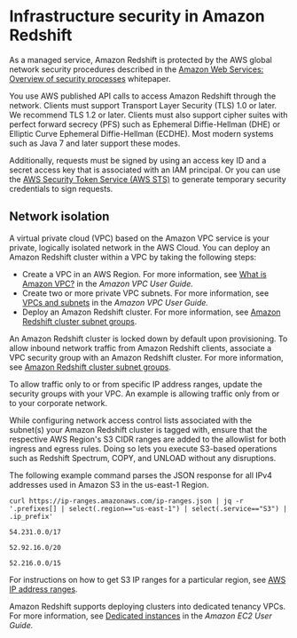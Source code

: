 # Infrastructure security in Amazon Redshift<a name="security-network-isolation"></a>

As a managed service, Amazon Redshift is protected by the AWS global network security procedures described in the [Amazon Web Services: Overview of security processes](https://d0.awsstatic.com/whitepapers/Security/AWS_Security_Whitepaper.pdf) whitepaper\.

You use AWS published API calls to access Amazon Redshift through the network\. Clients must support Transport Layer Security \(TLS\) 1\.0 or later\. We recommend TLS 1\.2 or later\. Clients must also support cipher suites with perfect forward secrecy \(PFS\) such as Ephemeral Diffie\-Hellman \(DHE\) or Elliptic Curve Ephemeral Diffie\-Hellman \(ECDHE\)\. Most modern systems such as Java 7 and later support these modes\.

Additionally, requests must be signed by using an access key ID and a secret access key that is associated with an IAM principal\. Or you can use the [AWS Security Token Service \(AWS STS\)](https://docs.aws.amazon.com/STS/latest/APIReference/Welcome.html) to generate temporary security credentials to sign requests\.

## Network isolation<a name="network-isolation"></a>

A virtual private cloud \(VPC\) based on the Amazon VPC service is your private, logically isolated network in the AWS Cloud\. You can deploy an Amazon Redshift cluster within a VPC by taking the following steps:
+ Create a VPC in an AWS Region\. For more information, see [What is Amazon VPC?](https://docs.aws.amazon.com/vpc/latest/userguide/what-is-amazon-vpc.html) in the *Amazon VPC User Guide\.* 
+ Create two or more private VPC subnets\. For more information, see [VPCs and subnets](https://docs.aws.amazon.com/vpc/latest/userguide/VPC_Subnets.html) in the *Amazon VPC User Guide\.*
+ Deploy an Amazon Redshift cluster\. For more information, see [Amazon Redshift cluster subnet groups](working-with-cluster-subnet-groups.md)\.

An Amazon Redshift cluster is locked down by default upon provisioning\. To allow inbound network traffic from Amazon Redshift clients, associate a VPC security group with an Amazon Redshift cluster\. For more information, see [Amazon Redshift cluster subnet groups](working-with-cluster-subnet-groups.md)\. 

To allow traffic only to or from specific IP address ranges, update the security groups with your VPC\. An example is allowing traffic only from or to your corporate network\.

While configuring network access control lists associated with the subnet\(s\) your Amazon Redshift cluster is tagged with, ensure that the respective AWS Region's S3 CIDR ranges are added to the allowlist for both ingress and egress rules\. Doing so lets you execute S3\-based operations such as Redshift Spectrum, COPY, and UNLOAD without any disruptions\.

The following example command parses the JSON response for all IPv4 addresses used in Amazon S3 in the us\-east\-1 Region\.

```
curl https://ip-ranges.amazonaws.com/ip-ranges.json | jq -r '.prefixes[] | select(.region=="us-east-1") | select(.service=="S3") | .ip_prefix'

54.231.0.0/17

52.92.16.0/20

52.216.0.0/15
```

For instructions on how to get S3 IP ranges for a particular region, see [AWS IP address ranges](https://docs.aws.amazon.com/general/latest/gr/aws-ip-ranges.html)\.

Amazon Redshift supports deploying clusters into dedicated tenancy VPCs\. For more information, see [Dedicated instances](https://docs.aws.amazon.com/AWSEC2/latest/UserGuide/dedicated-instance.html) in the *Amazon EC2 User Guide\.*
